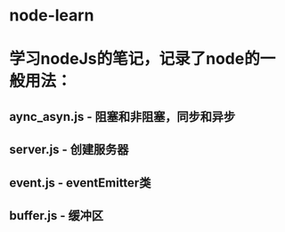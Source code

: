 # node-learn

# 学习nodeJs的笔记，记录了node的一般用法：
## aync_asyn.js - 阻塞和非阻塞，同步和异步
## server.js - 创建服务器
## event.js - eventEmitter类
## buffer.js - 缓冲区
